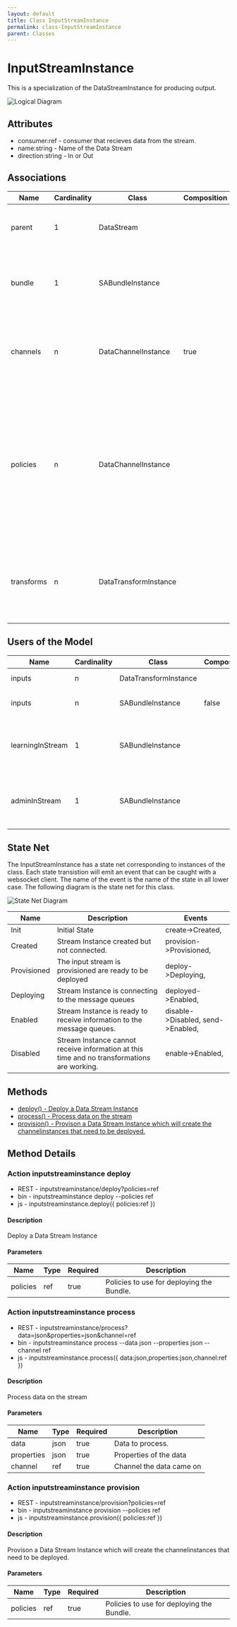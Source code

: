 ```yaml
---
layout: default
title: Class InputStreamInstance
permalink: class-InputStreamInstance
parent: Classes
---
```


# InputStreamInstance

This is a specialization of the DataStreamInstance for producing output.

![Logical Diagram](./logical.png)

## Attributes

* consumer:ref - consumer that recieves data from the stream.
* name:string - Name of the Data Stream
* direction:string - In or Out


## Associations

| Name | Cardinality | Class | Composition | Owner | Description |
| --- | --- | --- | --- | --- | --- |
| parent | 1 | DataStream |  |  | This is the parent of the data stream instance. |
| bundle | 1 | SABundleInstance |  |  | This is the Bundle instance that the data stream instance is connected. |
| channels | n | DataChannelInstance | true | true | This is the collection of channel instances that are attached to this data stream |
| policies | n | DataChannelInstance |  | false | This is the list of policies that are controlling the channels of the stream. They can come from the DataStream, the Resource, or the system overall. |
| transforms | n | DataTransformInstance |  | false | These are the transforms to run on the stream before it goes to the output streams. |



## Users of the Model

| Name | Cardinality | Class | Composition | Owner | Description |
| --- | --- | --- | --- | --- | --- |
| inputs | n | DataTransformInstance |  |  | Inputs of the transformation. |
| inputs | n | SABundleInstance | false | false | Input Data Streams for the SABR |
| learningInStream | 1 | SABundleInstance |  |  | Learning Corpus Input Stream receives updates to the aimodel |
| adminInStream | 1 | SABundleInstance |  |  | Administration Stream to handle registration of SABRS to Capabilities |



## State Net
The InputStreamInstance has a state net corresponding to instances of the class. Each state transistion will emit an 
event that can be caught with a websocket client. The name of the event is the name of the state in all lower case.
The following diagram is the state net for this class.

![State Net Diagram](./statenet.png)

| Name | Description | Events |
| --- | --- | --- |
| Init | Initial State | create-&gt;Created,  |
| Created | Stream Instance created but not connected. | provision-&gt;Provisioned,  |
| Provisioned | The input stream is provisioned are ready to be deployed | deploy-&gt;Deploying,  |
| Deploying | Stream Instance is connecting to the message queues | deployed-&gt;Enabled,  |
| Enabled | Stream Instance is ready to receive information to the message queues. | disable-&gt;Disabled, send-&gt;Enabled,  |
| Disabled | Stream Instance cannot receive information at this time and no transformations are working. | enable-&gt;Enabled,  |



## Methods
* [deploy() - Deploy a Data Stream Instance](#action-deploy)
* [process() - Process data on the stream](#action-process)
* [provision() - Provison a Data Stream Instance which will create the channelinstances that need to be deployed.](#action-provision)


<h2>Method Details</h2>
    
### Action inputstreaminstance deploy



* REST - inputstreaminstance/deploy?policies=ref
* bin - inputstreaminstance deploy --policies ref
* js - inputstreaminstance.deploy({ policies:ref })

#### Description
Deploy a Data Stream Instance

#### Parameters

| Name | Type | Required | Description |
|---|---|---|---|
| policies | ref |true | Policies to use for deploying the Bundle. |




### Action inputstreaminstance process



* REST - inputstreaminstance/process?data=json&amp;properties=json&amp;channel=ref
* bin - inputstreaminstance process --data json --properties json --channel ref
* js - inputstreaminstance.process({ data:json,properties:json,channel:ref })

#### Description
Process data on the stream

#### Parameters

| Name | Type | Required | Description |
|---|---|---|---|
| data | json |true | Data to process. |
| properties | json |true | Properties of the data |
| channel | ref |true | Channel the data came on |




### Action inputstreaminstance provision



* REST - inputstreaminstance/provision?policies=ref
* bin - inputstreaminstance provision --policies ref
* js - inputstreaminstance.provision({ policies:ref })

#### Description
Provison a Data Stream Instance which will create the channelinstances that need to be deployed.

#### Parameters

| Name | Type | Required | Description |
|---|---|---|---|
| policies | ref |true | Policies to use for deploying the Bundle. |





